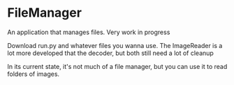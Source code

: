 # FileManager
An application that manages files. Very work in progress

Download run.py and whatever files you wanna use. The ImageReader is a lot more developed that the decoder, but both still need a lot of cleanup

In its current state, it's not much of a file manager, but you can use it to read folders of images.
